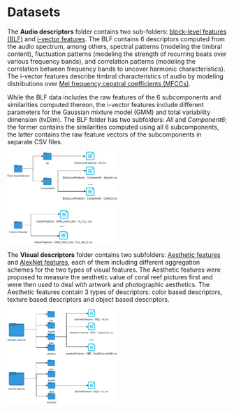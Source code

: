 # Datasets

The <b>Audio descriptors</b> folder contains two sub-folders: <a href="http://www.cp.jku.at/people/schedl/Research/Publications/pdf/seyerlehner_smc_2010.pdf" target="_blank">block-level features (BLF)</a> and <a href="http://www.cp.jku.at/people/schedl/Research/Publications/pdf/eghbal-zadeh_ismir_2015.pdf" target="_blank">i-vector features</a>. The BLF contains 6 descriptors computed from the audio spectrum, among others, spectral patterns (modeling the timbral content), fluctuation patterns (modeling the strength of recurring beats over various frequency bands), and correlation patterns (modeling the correlation between frequency bands to uncover harmonic characteristics). The i-vector features describe timbral characteristics of audio by modeling distributions over <a href="http://musicweb.ucsd.edu/~sdubnov/CATbox/Reader/logan00mel.pdf" target="_blank">Mel frequency cepstral coefficients (MFCCs)</a>.

While the BLF data includes the raw features of the 6 subcomponents and similarities computed thereon, the i-vector features include different parameters for the Gaussian mixture model (GMM) and total variability dimension (tvDim). The BLF folder has two subfolders: <i>All</i> and <i>Component6</i>; the former contains the similarities computed using all 6 subcomponents, the latter contains the raw feature vectors of the subcomponents in separate CSV files.

<img src="Audio_folder.jpg" alt="MMTF-14K Audio" height="50%" width="50%">


The <b>Visual descriptors</b> folder contains two subfolders: <a href="https://peerj.com/articles/1390/" target="_blank">Aesthetic features</a> and <a href="https://papers.nips.cc/paper/4824-imagenet-classification-with-deep-convolutional-neural-networks.pdf" target="_blank">AlexNet features</a>, each of them including different aggregation schemes for the two types of visual features. The Aesthetic features were proposed to measure the aesthetic value of coral reef pictures first and were then used to deal with artwork and photographic aesthetics. The Aesthetic features contain 3 types of descriptors: color based descriptors, texture based descriptors and object based descriptors.





<img src="Visual_features.jpg" alt="MMTF-14K Visual" height="50%" width="50%">

